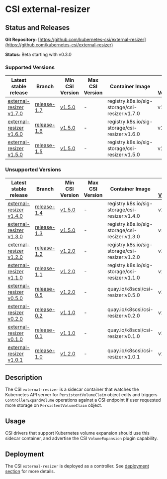 # CSI external-resizer

## Status and Releases

**Git Repository:** [https://github.com/kubernetes-csi/external-resizer](https://github.com/kubernetes-csi/external-resizer)

**Status:** Beta starting with v0.3.0

### Supported Versions

Latest stable release | Branch | Min CSI Version | Max CSI Version | Container Image | [Min K8s Version](project-policies.md#minimum-version) | [Max K8s Version](project-policies.md#maximum-version) | [Recommended K8s Version](project-policies.md#recommended-version) |
--|--|--|--|--|--|--|--
[external-resizer v1.7.0](https://github.com/kubernetes-csi/external-resizer/tree/v1.7.0)  | [release-1.7](https://github.com/kubernetes-csi/external-resizer/tree/release-1.7) |[v1.5.0](https://github.com/container-storage-interface/spec/releases/tag/v1.5.0) | - | registry.k8s.io/sig-storage/csi-resizer:v1.7.0  | v1.16 | - | v1.23
[external-resizer v1.6.0](https://github.com/kubernetes-csi/external-resizer/tree/v1.6.0)  | [release-1.6](https://github.com/kubernetes-csi/external-resizer/tree/release-1.6) |[v1.5.0](https://github.com/container-storage-interface/spec/releases/tag/v1.5.0) | - | registry.k8s.io/sig-storage/csi-resizer:v1.6.0  | v1.16 | - | v1.23
[external-resizer v1.5.0](https://github.com/kubernetes-csi/external-resizer/tree/v1.5.0)  | [release-1.5](https://github.com/kubernetes-csi/external-resizer/tree/release-1.5) |[v1.5.0](https://github.com/container-storage-interface/spec/releases/tag/v1.5.0) | - | registry.k8s.io/sig-storage/csi-resizer:v1.5.0  | v1.16 | - | v1.23

### Unsupported Versions

Latest stable release | Branch | Min CSI Version | Max CSI Version | Container Image | [Min K8s Version](project-policies.md#minimum-version) | [Max K8s Version](project-policies.md#maximum-version) | [Recommended K8s Version](project-policies.md#recommended-version) |
--|--|--|--|--|--|--|--
[external-resizer v1.4.0](https://github.com/kubernetes-csi/external-resizer/tree/v1.4.0)  | [release-1.4](https://github.com/kubernetes-csi/external-resizer/tree/release-1.4) |[v1.5.0](https://github.com/container-storage-interface/spec/releases/tag/v1.5.0) | - | registry.k8s.io/sig-storage/csi-resizer:v1.4.0  | v1.16 | - | v1.23
[external-resizer v1.3.0](https://github.com/kubernetes-csi/external-resizer/tree/v1.3.0)  | [release-1.3](https://github.com/kubernetes-csi/external-resizer/tree/release-1.3) |[v1.5.0](https://github.com/container-storage-interface/spec/releases/tag/v1.5.0) | - | registry.k8s.io/sig-storage/csi-resizer:v1.3.0  | v1.16 | - | v1.22
[external-resizer v1.2.0](https://github.com/kubernetes-csi/external-resizer/tree/v1.2.0)  | [release-1.2](https://github.com/kubernetes-csi/external-resizer/tree/release-1.2) |[v1.2.0](https://github.com/container-storage-interface/spec/releases/tag/v1.2.0) | - | registry.k8s.io/sig-storage/csi-resizer:v1.2.0  | v1.16 | - | v1.21
[external-resizer v1.1.0](https://github.com/kubernetes-csi/external-resizer/tree/v1.1.0)  | [release-1.1](https://github.com/kubernetes-csi/external-resizer/tree/release-1.1) |[v1.2.0](https://github.com/container-storage-interface/spec/releases/tag/v1.2.0) | - | registry.k8s.io/sig-storage/csi-resizer:v1.1.0  | v1.16 | - | v1.16
[external-resizer v0.5.0](https://github.com/kubernetes-csi/external-resizer/tree/v0.5.0)  | [release-0.5](https://github.com/kubernetes-csi/external-resizer/tree/release-0.5) |[v1.2.0](https://github.com/container-storage-interface/spec/releases/tag/v1.2.0) | - | quay.io/k8scsi/csi-resizer:v0.5.0 | v1.15 | - | v1.16
[external-resizer v0.2.0](https://github.com/kubernetes-csi/external-resizer/tree/v0.2.0)  | [release-0.2](https://github.com/kubernetes-csi/external-resizer/tree/release-0.2) |[v1.1.0](https://github.com/container-storage-interface/spec/releases/tag/v1.1.0) | - | quay.io/k8scsi/csi-resizer:v0.2.0 | v1.15 | - | v1.15
[external-resizer v0.1.0](https://github.com/kubernetes-csi/external-resizer/tree/v0.1.0)  | [release-0.1](https://github.com/kubernetes-csi/external-resizer/tree/release-0.1) |[v1.1.0](https://github.com/container-storage-interface/spec/releases/tag/v1.1.0) | - | quay.io/k8scsi/csi-resizer:v0.1.0 | v1.14 | v1.14 | v1.14
[external-resizer v1.0.1](https://github.com/kubernetes-csi/external-resizer/tree/v1.0.1)  | [release-1.0](https://github.com/kubernetes-csi/external-resizer/tree/release-1.0) |[v1.2.0](https://github.com/container-storage-interface/spec/releases/tag/v1.2.0) | - | quay.io/k8scsi/csi-resizer:v1.0.1  | v1.16 | - | v1.16

## Description

The CSI `external-resizer` is a sidecar container that watches the Kubernetes API server for `PersistentVolumeClaim` object edits and
triggers `ControllerExpandVolume` operations against a CSI endpoint if user requested more storage on `PersistentVolumeClaim` object.

## Usage

CSI drivers that support Kubernetes volume expansion should use this sidecar container, and advertise the CSI `VolumeExpansion` plugin capability.

## Deployment

The CSI `external-resizer` is deployed as a controller. See [deployment section](deploying.md) for more details.
